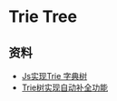 # Trie Tree

## 资料

- [Js实现Trie 字典树](https://juejin.cn/post/7067388014766325774)
- [Trie树实现自动补全功能](https://cloud.tencent.com/developer/article/1636034)
